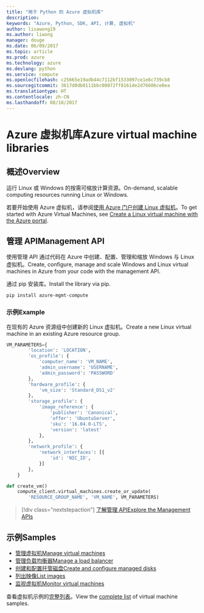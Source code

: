 ```yaml
---
title: "用于 Python 的 Azure 虚拟机库"
description: 
keywords: "Azure, Python, SDK, API, 计算, 虚拟机"
author: lisawong19
ms.author: liwong
manager: douge
ms.date: 06/09/2017
ms.topic: article
ms.prod: azure
ms.technology: azure
ms.devlang: python
ms.service: compute
ms.openlocfilehash: c25665e19adb44c7112bf1533097ce1e6c739cb8
ms.sourcegitcommit: 3617d0db0111bbc00072ff8161de2d76606ce0ea
ms.translationtype: HT
ms.contentlocale: zh-CN
ms.lasthandoff: 08/18/2017
---
```

# <a name="azure-virtual-machine-libraries"></a><span data-ttu-id="d95f7-103">Azure 虚拟机库</span><span class="sxs-lookup"><span data-stu-id="d95f7-103">Azure virtual machine libraries</span></span>

## <a name="overview"></a><span data-ttu-id="d95f7-104">概述</span><span class="sxs-lookup"><span data-stu-id="d95f7-104">Overview</span></span>

<span data-ttu-id="d95f7-105">运行 Linux 或 Windows 的按需可缩放计算资源。</span><span class="sxs-lookup"><span data-stu-id="d95f7-105">On-demand, scalable computing resources running Linux or Windows.</span></span>

<span data-ttu-id="d95f7-106">若要开始使用 Azure 虚拟机，请参阅[使用 Azure 门户创建 Linux 虚拟机](/azure/virtual-machines/linux/quick-create-portal)。</span><span class="sxs-lookup"><span data-stu-id="d95f7-106">To get started with Azure Virtual Machines, see [Create a Linux virtual machine with the Azure portal](/azure/virtual-machines/linux/quick-create-portal).</span></span>

## <a name="management-api"></a><span data-ttu-id="d95f7-107">管理 API</span><span class="sxs-lookup"><span data-stu-id="d95f7-107">Management API</span></span>

<span data-ttu-id="d95f7-108">使用管理 API 通过代码在 Azure 中创建、配置、管理和缩放 Windows 与 Linux 虚拟机。</span><span class="sxs-lookup"><span data-stu-id="d95f7-108">Create, configure, manage and scale Windows and Linux virtual machines in Azure from your code with the management API.</span></span>

<span data-ttu-id="d95f7-109">通过 pip 安装库。</span><span class="sxs-lookup"><span data-stu-id="d95f7-109">Install the library via pip.</span></span>

```bash
pip install azure-mgmt-compute 
```   

### <a name="example"></a><span data-ttu-id="d95f7-110">示例</span><span class="sxs-lookup"><span data-stu-id="d95f7-110">Example</span></span>

<span data-ttu-id="d95f7-111">在现有的 Azure 资源组中创建新的 Linux 虚拟机。</span><span class="sxs-lookup"><span data-stu-id="d95f7-111">Create a new Linux virtual machine in an existing Azure resource group.</span></span>

```python
VM_PARAMETERS={
        'location': 'LOCATION',
        'os_profile': {
            'computer_name': 'VM_NAME',
            'admin_username': 'USERNAME',
            'admin_password': 'PASSWORD'
        },
        'hardware_profile': {
            'vm_size': 'Standard_DS1_v2'
        },
        'storage_profile': {
            'image_reference': {
                'publisher': 'Canonical',
                'offer': 'UbuntuServer',
                'sku': '16.04.0-LTS',
                'version': 'latest'
            },
        },
        'network_profile': {
            'network_interfaces': [{
                'id': 'NIC_ID',
            }]
        },
    }

def create_vm()
    compute_client.virtual_machines.create_or_update(
        'RESOURCE_GROUP_NAME', 'VM_NAME', VM_PARAMETERS)
```

> [!div class="nextstepaction"]
> [<span data-ttu-id="d95f7-112">了解管理 API</span><span class="sxs-lookup"><span data-stu-id="d95f7-112">Explore the Management APIs</span></span>](/python/api/overview/azure/virtualmachines/managementlibrary)

## <a name="samples"></a><span data-ttu-id="d95f7-113">示例</span><span class="sxs-lookup"><span data-stu-id="d95f7-113">Samples</span></span>

* <span data-ttu-id="d95f7-114">[管理虚拟机][1]</span><span class="sxs-lookup"><span data-stu-id="d95f7-114">[Manage virtual machines][1]</span></span>
* <span data-ttu-id="d95f7-115">[管理负载均衡器][2]</span><span class="sxs-lookup"><span data-stu-id="d95f7-115">[Manage a load balancer][2]</span></span>
* <span data-ttu-id="d95f7-116">[创建和配置托管磁盘][3]</span><span class="sxs-lookup"><span data-stu-id="d95f7-116">[Create and configure managed disks][3]</span></span>
* <span data-ttu-id="d95f7-117">[列出映像][4]</span><span class="sxs-lookup"><span data-stu-id="d95f7-117">[List images][4]</span></span> 
* <span data-ttu-id="d95f7-118">[监视虚拟机][5]</span><span class="sxs-lookup"><span data-stu-id="d95f7-118">[Monitor virtual machines][5]</span></span>

<span data-ttu-id="d95f7-119">查看虚拟机示例的[完整列表](https://azure.microsoft.com/resources/samples/?platform=python&term=virtual-machines)。</span><span class="sxs-lookup"><span data-stu-id="d95f7-119">View the [complete list](https://azure.microsoft.com/resources/samples/?platform=python&term=virtual-machines) of virtual machine samples.</span></span>

[1]: https://azure.microsoft.com/resources/samples/virtual-machines-python-manage/
[2]: https://azure.microsoft.com/resources/samples/network-python-manage-loadbalancer
[3]: ../docs-ref-conceptual/python-sdk-azure-samples-managed-disks.md
[4]: ../docs-ref-conceptual/python-sdk-azure-samples-list-images.md
[5]: ../docs-ref-conceptual/python-sdk-azure-samples-monitor-vms.md